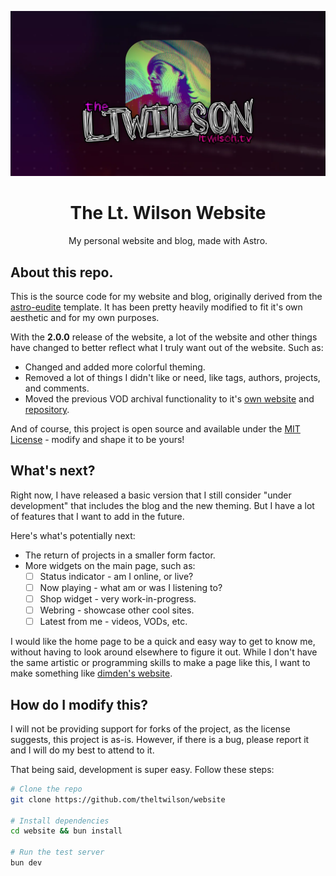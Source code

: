 ![Showcase Card](/public/static/twitter-card.webp)

<div align="center">

# The Lt. Wilson Website
My personal website and blog, made with Astro.

</div>

## About this repo.

This is the source code for my website and blog, originally derived from the [astro-eudite](https://github.com/jktrn/astro-erudite) template. It has been pretty heavily modified to fit it's own aesthetic and for my own purposes.

With the **2.0.0** release of the website, a lot of the website and other things have changed to better reflect what I truly want out of the website. Such as:  

* Changed and added more colorful theming.
* Removed a lot of things I didn't like or need, like tags, authors, projects, and comments.
* Moved the previous VOD archival functionality to it's [own website](https://vods.ltwilson.tv) and [repository](https://github.com/theltwilson/vod-archive).

And of course, this project is open source and available under the [MIT License](LICENSE) - modify and shape it to be yours!

## What's next?

Right now, I have released a basic version that I still consider "under development" that includes the blog and the new theming. But I have a lot of features that I want to add in the future.

Here's what's potentially next:

* The return of projects in a smaller form factor.
* More widgets on the main page, such as:
    * ☐ Status indicator - am I online, or live?
    * ☐ Now playing - what am or was I listening to?
    * ☐ Shop widget - very work-in-progress.
    * ☐ Webring - showcase other cool sites.
    * ☐ Latest from me - videos, VODs, etc.

I would like the home page to be a quick and easy way to get to know me, without having to look around elsewhere to figure it out. While I don't have the same artistic or programming skills to make a page like this, I want to make something like [dimden's website](https://dimden.dev).

## How do I modify this?

I will not be providing support for forks of the project, as the license suggests, this project is as-is. However, if there is a bug, please report it and I will do my best to attend to it.

That being said, development is super easy. Follow these steps:

```sh
# Clone the repo
git clone https://github.com/theltwilson/website

# Install dependencies
cd website && bun install

# Run the test server
bun dev
```
